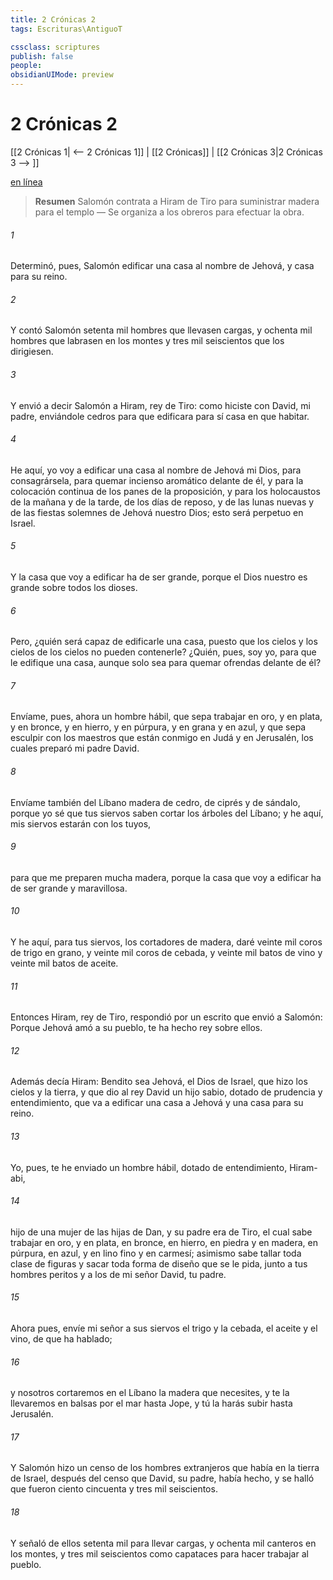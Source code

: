 ```yaml
---
title: 2 Crónicas 2
tags: Escrituras\AntiguoT

cssclass: scriptures
publish: false
people:
obsidianUIMode: preview
---
```


# 2 Crónicas 2
[[2 Crónicas 1| <-- 2 Crónicas 1]] | [[2 Crónicas]] | [[2 Crónicas 3|2 Crónicas 3 --> ]]

[en línea](https://churchofjesuschrist.org/study/scriptures/ot/2-chr/2?lang=spa)

> __Resumen__
Salomón contrata a Hiram de Tiro para suministrar madera para el templo — Se organiza a los obreros para efectuar la obra.

###### 1 
Determinó, pues, Salomón edificar una casa al nombre de Jehová, y  casa para su reino.

###### 2 
Y contó Salomón setenta mil hombres que llevasen cargas, y ochenta mil hombres que labrasen  en los montes y tres mil seiscientos que los dirigiesen.

###### 3 
Y envió a decir Salomón a Hiram, rey de Tiro:  como hiciste con David, mi padre, enviándole cedros para que edificara para sí casa en que habitar.

###### 4 
He aquí, yo voy a edificar una casa al nombre de Jehová mi Dios, para consagrársela, para quemar incienso aromático delante de él, y para la colocación continua de los panes de la proposición, y para los holocaustos de la mañana y de la tarde,  de los días de reposo, y de las lunas nuevas y de las fiestas solemnes de Jehová nuestro Dios; esto será perpetuo en Israel.

###### 5 
Y la casa que voy a edificar ha de ser grande, porque el Dios nuestro es grande sobre todos los dioses.

###### 6 
Pero, ¿quién será capaz de edificarle una casa, puesto que los cielos y los cielos de los cielos no pueden contenerle? ¿Quién, pues, soy yo, para que le edifique una casa, aunque solo sea para quemar ofrendas delante de él?

###### 7 
Envíame, pues, ahora un hombre hábil, que sepa trabajar en oro, y en plata, y en bronce, y en hierro, y en púrpura, y en grana y en azul, y que sepa esculpir con los maestros que están conmigo en Judá y en Jerusalén, los cuales preparó mi padre David.

###### 8 
Envíame también del Líbano madera de cedro, de ciprés y de sándalo, porque yo sé que tus siervos saben cortar los árboles del Líbano; y he aquí, mis siervos estarán con los tuyos,

###### 9 
para que me preparen mucha madera, porque la casa que voy a edificar ha de ser grande y maravillosa.

###### 10 
Y he aquí, para tus siervos, los cortadores de madera, daré veinte mil coros de trigo en grano, y veinte mil coros de cebada, y veinte mil batos de vino y veinte mil batos de aceite.

###### 11 
Entonces Hiram, rey de Tiro, respondió por un escrito que envió a Salomón: Porque Jehová amó a su pueblo, te ha hecho rey sobre ellos.

###### 12 
Además decía Hiram: Bendito sea Jehová, el Dios de Israel, que hizo los cielos y la tierra, y que dio al rey David un hijo sabio, dotado de prudencia y entendimiento, que va a edificar una casa a Jehová y una casa para su reino.

###### 13 
Yo, pues, te he enviado un hombre hábil, dotado de entendimiento, Hiram-abi,

###### 14 
hijo de una mujer de las hijas de Dan, y su padre era de Tiro, el cual sabe trabajar en oro, y en plata, en bronce, en hierro, en piedra y en madera, en púrpura, en azul, y en lino fino y en carmesí; asimismo sabe tallar toda clase de figuras y sacar toda forma de diseño que se le pida, junto a tus hombres peritos y a los de mi señor David, tu padre.

###### 15 
Ahora pues, envíe mi señor a sus siervos el trigo y la cebada, el aceite y el vino, de que ha hablado;

###### 16 
y nosotros cortaremos en el Líbano la madera que necesites, y te la llevaremos en balsas por el mar hasta Jope, y tú la harás subir hasta Jerusalén.

###### 17 
Y Salomón hizo un censo de los hombres extranjeros que había en la tierra de Israel, después del censo que David, su padre, había hecho, y se halló que fueron ciento cincuenta y tres mil seiscientos.

###### 18 
Y señaló de ellos setenta mil para llevar cargas, y ochenta mil canteros en los montes, y tres mil seiscientos como capataces para hacer trabajar al pueblo.


